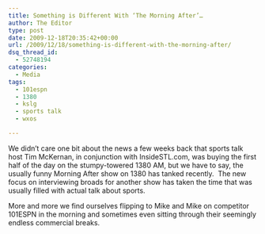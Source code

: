 ```yaml
---
title: Something is Different With ‘The Morning After’…
author: The Editor
type: post
date: 2009-12-18T20:35:42+00:00
url: /2009/12/18/something-is-different-with-the-morning-after/
dsq_thread_id:
  - 52748194
categories:
  - Media
tags:
  - 101espn
  - 1380
  - kslg
  - sports talk
  - wxos

---
```

We didn&#8217;t care one bit about the news a few weeks back that sports talk host Tim McKernan, in conjunction with InsideSTL.com, was buying the first half of the day on the stumpy-towered 1380 AM, but we have to say, the usually funny Morning After show on 1380 has tanked recently.  The new focus on interviewing broads for another show has taken the time that was usually filled with actual talk about sports.

More and more we find ourselves flipping to Mike and Mike on competitor 101ESPN in the morning and sometimes even sitting through their seemingly endless commercial breaks.